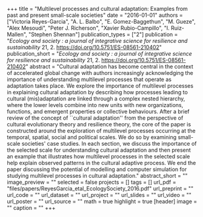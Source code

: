 +++
title = "Multilevel processes and cultural adaptation: Examples from past and present small-scale societies"
date = "2016-01-01"
authors = ["Victoria Reyes-Garcia", "A. L. Balbo", "E. Gomez-Baggethun", "M. Gueze", "Alex Mesoudi", "Peter J. Richerson", "Xavier Rubio-Campillo", "I. Ruiz-Mallen", "Stephen Shennan"]
publication_types = ["2"]
publication = "_Ecology and society : a journal of integrative science for resilience and sustainability_ 21, 2. https://doi.org/10.5751/ES-08561-210402"
publication_short = "_Ecology and society : a journal of integrative science for resilience and sustainability_ 21, 2. https://doi.org/10.5751/ES-08561-210402"
abstract = "Cultural adaptation has become central in the context of accelerated global change with authors increasingly acknowledging the importance of understanding multilevel processes that operate as adaptation takes place. We explore the importance of multilevel processes in explaining cultural adaptation by describing how processes leading to cultural (mis)adaptation are linked through a complex nested hierarchy, where the lower levels combine into new units with new organizations, functions, and emergent properties or collective behaviours. After a brief review of the concept of ``cultural adaptation'' from the perspective of cultural evolutionary theory and resilience theory, the core of the paper is constructed around the exploration of multilevel processes occurring at the temporal, spatial, social and political scales. We do so by examining small-scale societies' case studies. In each section, we discuss the importance of the selected scale for understanding cultural adaptation and then present an example that illustrates how multilevel processes in the selected scale help explain observed patterns in the cultural adaptive process. We end the paper discussing the potential of modelling and computer simulation for studying multilevel processes in cultural adaptation."
abstract_short = ""
image_preview = ""
selected = false
projects = []
tags = []
url_pdf = "files/papers/ReyesGarcia_etal_EcologySociety_2016.pdf"
url_preprint = ""
url_code = ""
url_dataset = ""
url_project = ""
url_slides = ""
url_video = ""
url_poster = ""
url_source = ""
math = true
highlight = true
[header]
image = ""
caption = ""
+++
